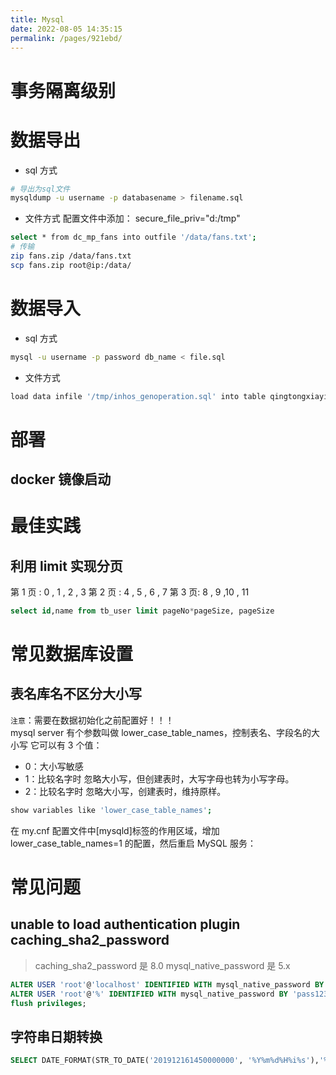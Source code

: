 ```yaml
---
title: Mysql
date: 2022-08-05 14:35:15
permalink: /pages/921ebd/
---
```


# 事务隔离级别

# 数据导出

- sql 方式

```bash
# 导出为sql文件
mysqldump -u username -p databasename > filename.sql
```

- 文件方式
  配置文件中添加：
  secure_file_priv="d:/tmp"

```bash
select * from dc_mp_fans into outfile '/data/fans.txt';
# 传输
zip fans.zip /data/fans.txt
scp fans.zip root@ip:/data/
```

# 数据导入

- sql 方式

```bash
mysql -u username -p password db_name < file.sql
```

- 文件方式

```bash
load data infile '/tmp/inhos_genoperation.sql' into table qingtongxiayiyuan.inhos_genoperation;
```

# 部署

## docker 镜像启动

# 最佳实践

## 利用 limit 实现分页

第 1 页 : 0 , 1 , 2 , 3
第 2 页 : 4 , 5 , 6 , 7
第 3 页: 8 , 9 ,10 , 11

```sql
select id,name from tb_user limit pageNo*pageSize, pageSize
```

# 常见数据库设置

## 表名库名不区分大小写

`注意`：需要在数据初始化之前配置好！！！ \
mysql server 有个参数叫做 lower_case_table_names，控制表名、字段名的大小写
它可以有 3 个值：

- 0：大小写敏感
- 1：比较名字时 忽略大小写，但创建表时，大写字母也转为小写字母。
- 2：比较名字时 忽略大小写，创建表时，维持原样。

```bash
show variables like 'lower_case_table_names';
```

在 my.cnf 配置文件中[mysqld]标签的作用区域，增加 lower_case_table_names=1 的配置，然后重启 MySQL 服务：

# 常见问题

## unable to load authentication plugin caching_sha2_password

> caching_sha2_password 是 8.0
> mysql_native_password 是 5.x

```sql
ALTER USER 'root'@'localhost' IDENTIFIED WITH mysql_native_password BY 'pass123';
ALTER USER 'root'@'%' IDENTIFIED WITH mysql_native_password BY 'pass123';
flush privileges;
```

## 字符串日期转换

```sql
SELECT DATE_FORMAT(STR_TO_DATE('201912161450000000', '%Y%m%d%H%i%s'),'%Y-%m-%d %H:%i:%s');
```
